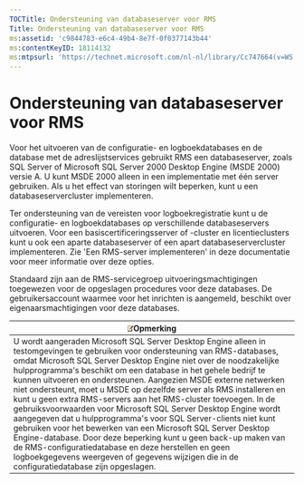 ```yaml
---
TOCTitle: Ondersteuning van databaseserver voor RMS
Title: Ondersteuning van databaseserver voor RMS
ms:assetid: 'c9844783-e6c4-49b4-8e7f-0f0377143b44'
ms:contentKeyID: 18114132
ms:mtpsurl: 'https://technet.microsoft.com/nl-nl/library/Cc747664(v=WS.10)'
---
```


Ondersteuning van databaseserver voor RMS
=========================================

Voor het uitvoeren van de configuratie- en logboekdatabases en de database met de adreslijstservices gebruikt RMS een databaseserver, zoals SQL Server of Microsoft SQL Server 2000 Desktop Engine (MSDE 2000) versie A. U kunt MSDE 2000 alleen in een implementatie met één server gebruiken. Als u het effect van storingen wilt beperken, kunt u een databaseservercluster implementeren.

Ter ondersteuning van de vereisten voor logboekregistratie kunt u de configuratie- en logboekdatabases op verschillende databaseservers uitvoeren. Voor een basiscertificeringsserver of -cluster en licentieclusters kunt u ook een aparte databaseserver of een apart databaseservercluster implementeren. Zie 'Een RMS-server implementeren' in deze documentatie voor meer informatie over deze opties.

Standaard zijn aan de RMS-servicegroep uitvoeringsmachtigingen toegewezen voor de opgeslagen procedures voor deze databases. De gebruikersaccount waarmee voor het inrichten is aangemeld, beschikt over eigenaarsmachtigingen voor deze databases.

| ![](/security-updates/images/Cc747664.note(WS.10).gif)Opmerking                                                                                                                                                                                                                                                                                                                                                                                                                                                                                                                                                                                                                                                                                                                                                                                                                                              |
|-------------------------------------------------------------------------------------------------------------------------------------------------------------------------------------------------------------------------------------------------------------------------------------------------------------------------------------------------------------------------------------------------------------------------------------------------------------------------------------------------------------------------------------------------------------------------------------------------------------------------------------------------------------------------------------------------------------------------------------------------------------------------------------------------------------------------------------------------------------------------------------------------------------------------|
| U wordt aangeraden Microsoft SQL Server Desktop Engine alleen in testomgevingen te gebruiken voor ondersteuning van RMS-databases, omdat Microsoft SQL Server Desktop Engine niet over de noodzakelijke hulpprogramma's beschikt om een database in het gehele bedrijf te kunnen uitvoeren en ondersteunen. Aangezien MSDE externe netwerken niet ondersteunt, moet u MSDE op dezelfde server als RMS installeren en kunt u geen extra RMS-servers aan het RMS-cluster toevoegen. In de gebruiksvoorwaarden voor Microsoft SQL Server Desktop Engine wordt aangegeven dat u hulpprogramma's voor SQL Server-clients niet kunt gebruiken voor het bewerken van een Microsoft SQL Server Desktop Engine-database. Door deze beperking kunt u geen back-up maken van de RMS-configuratiedatabase en deze herstellen en geen logboekgegevens weergeven of gegevens wijzigen die in de configuratiedatabase zijn opgeslagen. |
